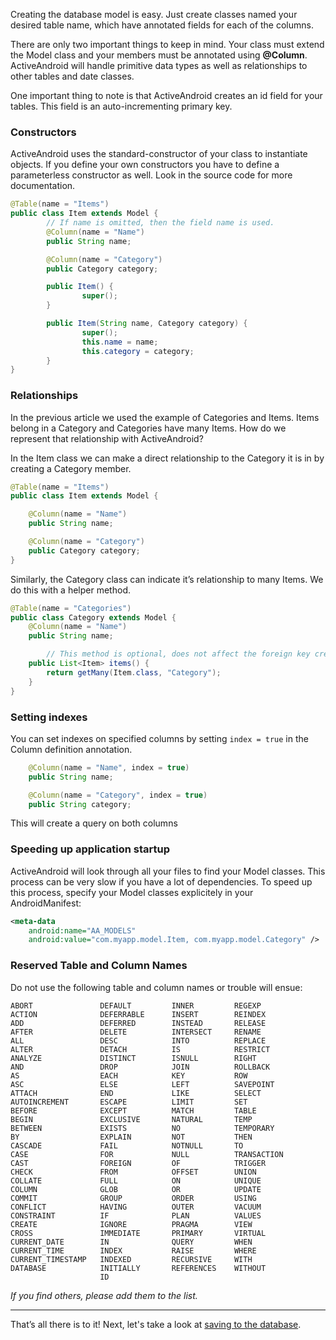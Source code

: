 Creating the database model is easy. Just create classes named your desired table name, which have annotated fields for each of the columns.

There are only two important things to keep in mind. Your class must extend the Model class and your members must be annotated using **@Column**. ActiveAndroid will handle primitive data types as well as relationships to other tables and date classes.

One important thing to note is that ActiveAndroid creates an id field for your tables. This field is an auto-incrementing primary key.

### Constructors
ActiveAndroid uses the standard-constructor of your class to instantiate objects. If you define your own constructors you have to define a parameterless constructor as well. Look in the source code for more documentation.

```java
@Table(name = "Items")
public class Item extends Model {
        // If name is omitted, then the field name is used.
        @Column(name = "Name")
        public String name;

        @Column(name = "Category")
        public Category category;

        public Item() {
                super();
        }

        public Item(String name, Category category) {
                super();
                this.name = name;
                this.category = category;
        }
}
```

### Relationships

In the previous article we used the example of Categories and Items. Items belong in a Category and Categories have many Items. How do we represent that relationship with ActiveAndroid?

In the Item class we can make a direct relationship to the Category it is in by creating a Category member.

```java
@Table(name = "Items")
public class Item extends Model {

	@Column(name = "Name")
	public String name;

	@Column(name = "Category")
	public Category category;
}
```

Similarly, the Category class can indicate it’s relationship to many Items. We do this with a helper method.

```java
@Table(name = "Categories")
public class Category extends Model {
	@Column(name = "Name")
	public String name;

        // This method is optional, does not affect the foreign key creation.
	public List<Item> items() {
		return getMany(Item.class, "Category");
	}
}
```

### Setting indexes

You can set indexes on specified columns by setting `index = true` in the Column definition annotation.

```java
	@Column(name = "Name", index = true)
	public String name;

	@Column(name = "Category", index = true)
	public String category;
```

This will create a query on both columns

### Speeding up application startup

ActiveAndroid will look through all your files to find your Model classes. This process can be very slow if you have a lot of dependencies. To speed up this process, specify your Model classes explicitely in your AndroidManifest:

```xml
<meta-data
    android:name="AA_MODELS"
    android:value="com.myapp.model.Item, com.myapp.model.Category" />
```

### Reserved Table and Column Names

Do not use the following table and column names or trouble will ensue:
```
ABORT               DEFAULT         INNER         REGEXP
ACTION              DEFERRABLE      INSERT        REINDEX
ADD                 DEFERRED        INSTEAD       RELEASE
AFTER               DELETE          INTERSECT     RENAME
ALL                 DESC            INTO          REPLACE
ALTER               DETACH          IS            RESTRICT
ANALYZE             DISTINCT        ISNULL        RIGHT
AND                 DROP            JOIN          ROLLBACK
AS                  EACH            KEY           ROW
ASC                 ELSE            LEFT          SAVEPOINT
ATTACH              END             LIKE          SELECT
AUTOINCREMENT       ESCAPE          LIMIT         SET
BEFORE              EXCEPT          MATCH         TABLE
BEGIN               EXCLUSIVE       NATURAL       TEMP
BETWEEN             EXISTS          NO            TEMPORARY
BY                  EXPLAIN         NOT           THEN
CASCADE             FAIL            NOTNULL       TO
CASE                FOR             NULL          TRANSACTION
CAST                FOREIGN         OF            TRIGGER
CHECK               FROM            OFFSET        UNION
COLLATE             FULL            ON            UNIQUE
COLUMN              GLOB            OR            UPDATE
COMMIT              GROUP           ORDER         USING
CONFLICT            HAVING          OUTER         VACUUM
CONSTRAINT          IF              PLAN          VALUES
CREATE              IGNORE          PRAGMA        VIEW
CROSS               IMMEDIATE       PRIMARY       VIRTUAL
CURRENT_DATE        IN              QUERY         WHEN
CURRENT_TIME        INDEX           RAISE         WHERE
CURRENT_TIMESTAMP   INDEXED         RECURSIVE     WITH
DATABASE            INITIALLY       REFERENCES    WITHOUT
                    ID
```

*If you find others, please add them to the list.*

--------------------------------------------------------

That’s all there is to it! Next, let's take a look at [saving to the database](Saving-to-the-database).